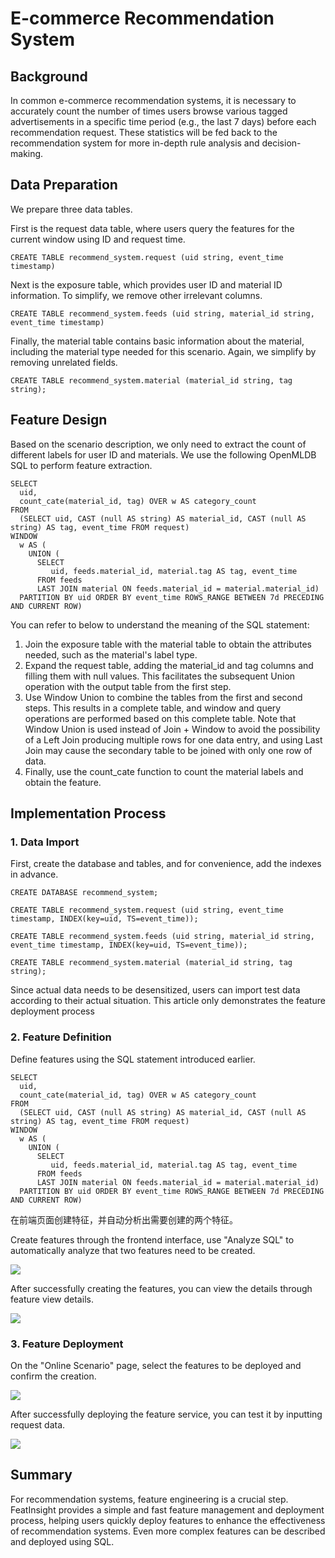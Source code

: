 # E-commerce Recommendation System

## Background

In common e-commerce recommendation systems, it is necessary to accurately count the number of times users browse various tagged advertisements in a specific time period (e.g., the last 7 days) before each recommendation request. These statistics will be fed back to the recommendation system for more in-depth rule analysis and decision-making.

## Data Preparation

We prepare three data tables. 

First is the request data table, where users query the features for the current window using ID and request time.

```
CREATE TABLE recommend_system.request (uid string, event_time timestamp)
```

Next is the exposure table, which provides user ID and material ID information. To simplify, we remove other irrelevant columns.

```
CREATE TABLE recommend_system.feeds (uid string, material_id string, event_time timestamp)
```

Finally, the material table contains basic information about the material, including the material type needed for this scenario. Again, we simplify by removing unrelated fields.

```
CREATE TABLE recommend_system.material (material_id string, tag string);
```

## Feature Design

Based on the scenario description, we only need to extract the count of different labels for user ID and materials. We use the following OpenMLDB SQL to perform feature extraction.

```
SELECT 
  uid, 
  count_cate(material_id, tag) OVER w AS category_count
FROM
  (SELECT uid, CAST (null AS string) AS material_id, CAST (null AS string) AS tag, event_time FROM request) 
WINDOW 
  w AS ( 
    UNION (
      SELECT
         uid, feeds.material_id, material.tag AS tag, event_time
      FROM feeds 
      LAST JOIN material ON feeds.material_id = material.material_id)
  PARTITION BY uid ORDER BY event_time ROWS_RANGE BETWEEN 7d PRECEDING AND CURRENT ROW)
```
You can refer to below to understand the meaning of the SQL statement:

1. Join the exposure table with the material table to obtain the attributes needed, such as the material's label type.
2. Expand the request table, adding the material_id and tag columns and filling them with null values. This facilitates the subsequent Union operation with the output table from the first step.
3. Use Window Union to combine the tables from the first and second steps. This results in a complete table, and window and query operations are performed based on this complete table. Note that Window Union is used instead of Join + Window to avoid the possibility of a Left Join producing multiple rows for one data entry, and using Last Join may cause the secondary table to be joined with only one row of data.
4. Finally, use the count_cate function to count the material labels and obtain the feature.

## Implementation Process

### 1. Data Import

First, create the database and tables, and for convenience, add the indexes in advance.

```
CREATE DATABASE recommend_system;

CREATE TABLE recommend_system.request (uid string, event_time timestamp, INDEX(key=uid, TS=event_time));

CREATE TABLE recommend_system.feeds (uid string, material_id string, event_time timestamp, INDEX(key=uid, TS=event_time));

CREATE TABLE recommend_system.material (material_id string, tag string);
```

Since actual data needs to be desensitized, users can import test data according to their actual situation. This article only demonstrates the feature deployment process

### 2. Feature Definition

Define features using the SQL statement introduced earlier.

```
SELECT 
  uid, 
  count_cate(material_id, tag) OVER w AS category_count
FROM
  (SELECT uid, CAST (null AS string) AS material_id, CAST (null AS string) AS tag, event_time FROM request) 
WINDOW 
  w AS ( 
    UNION (
      SELECT
         uid, feeds.material_id, material.tag AS tag, event_time
      FROM feeds 
      LAST JOIN material ON feeds.material_id = material.material_id)
  PARTITION BY uid ORDER BY event_time ROWS_RANGE BETWEEN 7d PRECEDING AND CURRENT ROW)
```

在前端页面创建特征，并自动分析出需要创建的两个特征。

Create features through the frontend interface, use "Analyze SQL" to automatically analyze that two features need to be created.

![](./images/recommend_create_feature.png)

After successfully creating the features, you can view the details through feature view details.

![](./images/recommend_feature_view_detail.png)

### 3. Feature Deployment

On the "Online Scenario" page, select the features to be deployed and confirm the creation.

![](./images/recommend_create_feature_service.png)

After successfully deploying the feature service, you can test it by inputting request data.

![](./images/recommend_request_feature_service.png)

## Summary

For recommendation systems, feature engineering is a crucial step. FeatInsight provides a simple and fast feature management and deployment process, helping users quickly deploy features to enhance the effectiveness of recommendation systems. Even more complex features can be described and deployed using SQL.

